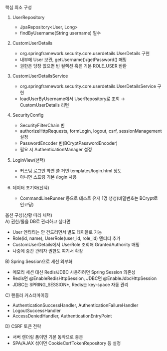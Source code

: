 
핵심 최소 구성

1. UserRepository
    - JpaRepository<User, Long>
    - findByUsername(String username) 필수
        
2. CustomUserDetails
    - org.springframework.security.core.userdetails.UserDetails 구현
    - 내부에 User 보관, getUsername()/getPassword() 매핑
    - 권한은 당장 없으면 빈 컬렉션 혹은 기본 ROLE_USER 반환
        
3. CustomUserDetailsService
    - org.springframework.security.core.userdetails.UserDetailsService 구현
    - loadUserByUsername에서 UserRepository로 조회 → CustomUserDetails 리턴
        
4. SecurityConfig
    - SecurityFilterChain 빈
    - authorizeHttpRequests, formLogin, logout, csrf, sessionManagement 설정
    - PasswordEncoder 빈(BCryptPasswordEncoder)
    - 필요 시 AuthenticationManager 설정
        
5. LoginView(선택)
    - 커스텀 로그인 화면 쓸 거면 templates/login.html 정도
    - 아니면 스프링 기본 /login 사용
        
6. 데이터 초기화(선택)
    - CommandLineRunner 등으로 테스트 유저 1명 생성(비밀번호는 BCrypt로 인코딩)
        

옵션 구성(상황 따라 채택)  
A) 권한/롤을 DB로 관리하고 싶다면
- User 엔티티는 안 건드리면서 별도 테이블로 가능
- Role(id, name), UserRole(user_id, role_id) 엔티티 추가
- CustomUserDetails에서 UserRole 조회해 GrantedAuthority 매핑
- 나중에 중간 관리자 권한도 여기서 확장
    

B) Spring Session으로 세션 외부화
- 메모리 세션 대신 Redis/JDBC 사용하려면 Spring Session 의존성
- Redis면 @EnableRedisHttpSession, JDBC면 @EnableJdbcHttpSession
- JDBC는 SPRING_SESSION*, Redis는 key-space 자동 관리
    

C) 핸들러 커스터마이징
- AuthenticationSuccessHandler, AuthenticationFailureHandler
- LogoutSuccessHandler
- AccessDeniedHandler, AuthenticationEntryPoint
    

D) CSRF 토큰 전략
- 서버 렌더링 폼이면 기본 동작으로 충분
- SPA/AJAX 섞이면 CookieCsrfTokenRepository 등 설정